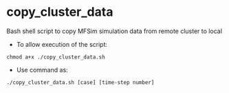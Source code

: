 # copy_cluster_data
Bash shell script to copy MFSim simulation data from remote cluster to local

* To allow execution of the script:
~~~shell
chmod a+x ./copy_cluster_data.sh
~~~

* Use command as:
~~~shell
./copy_cluster_data.sh [case] [time-step number]
~~~
